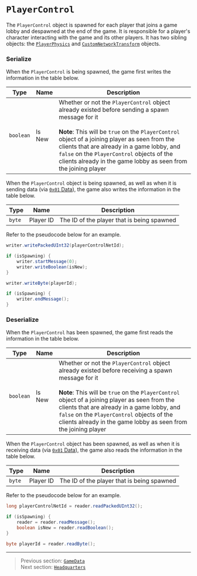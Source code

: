 # `PlayerControl`

The `PlayerControl` object is spawned for each player that joins a game lobby and despawned at the end of the game. It is responsible for a player's character interacting with the game and its other players. It has two sibling objects: the [`PlayerPhysics`](09_playerphysics.md) and [`CustomNetworkTransform`](10_customnetworktransform.md) objects.

### Serialize

When the `PlayerControl` is being spawned, the game first writes the information in the table below.

| Type | Name | Description |
| --- | --- | --- |
| `boolean` | Is New | Whether or not the `PlayerControl` object already existed before sending a spawn message for it<br><br>**Note**: This will be `true` on the `PlayerControl` object of a joining player as seen from the clients that are already in a game lobby, and `false` on the `PlayerControl` objects of the clients already in the game lobby as seen from the joining player |

When the `PlayerControl` object is being spawned, as well as when it is sending data (via [`0x01` Data](../03_gamedata_and_gamedatato_message_types/01_data.md)), the game also writes the information in the table below.

| Type | Name | Description |
| --- | --- | --- |
| `byte` | Player ID | The ID of the player that is being spawned |

Refer to the pseudocode below for an example.

```java
writer.writePackedUInt32(playerControlNetId);

if (isSpawning) {
    writer.startMessage(0);
    writer.writeBoolean(isNew);
}

writer.writeByte(playerId);

if (isSpawning) {
    writer.endMessage();
}
```

### Deserialize

When the `PlayerControl` has been spawned, the game first reads the information in the table below.

| Type | Name | Description |
| --- | --- | --- |
| `boolean` | Is New | Whether or not the `PlayerControl` object already existed before receiving a spawn message for it<br><br>**Note**: This will be `true` on the `PlayerControl` object of a joining player as seen from the clients that are already in a game lobby, and `false` on the `PlayerControl` objects of the clients already in the game lobby as seen from the joining player |

When the `PlayerControl` object has been spawned, as well as when it is receiving data (via [`0x01` Data](../03_gamedata_and_gamedatato_message_types/01_data.md)), the game also reads the information in the table below.

| Type | Name | Description |
| --- | --- | --- |
| `byte` | Player ID | The ID of the player that is being spawned |

Refer to the pseudocode below for an example.

```java
long playerControlNetId = reader.readPackedUInt32();

if (isSpawning) {
    reader = reader.readMessage();
    boolean isNew = reader.readBoolean();
}

byte playerId = reader.readByte();
```

---

> Previous section: [`GameData`](03_gamedata.md)<br>
> Next section: [`Headquarters`](05_headquarters.md)
